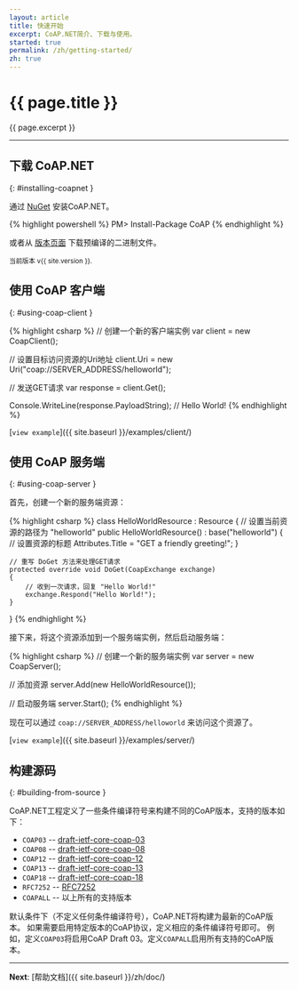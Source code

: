 ```yaml
---
layout: article
title: 快速开始
excerpt: CoAP.NET简介、下载与使用。
started: true
permalink: /zh/getting-started/
zh: true
---
```


# {{ page.title }}

{{ page.excerpt }}

------------------

## 下载 CoAP.NET
{: #installing-coapnet }

通过 [NuGet](https://www.nuget.org/packages/CoAP/) 安装CoAP.NET。

{% highlight powershell %}
PM> Install-Package CoAP
{% endhighlight %}

或者从 [版本页面](https://github.com/smeshlink/CoAP.NET/releases/latest) 下载预编译的二进制文件。

<small>当前版本 v{{ site.version }}.</small>

## 使用 CoAP 客户端
{: #using-coap-client }

{% highlight csharp %}
// 创建一个新的客户端实例
var client = new CoapClient();

// 设置目标访问资源的Uri地址
client.Uri = new Uri("coap://SERVER_ADDRESS/helloworld");

// 发送GET请求
var response = client.Get();

Console.WriteLine(response.PayloadString);  // Hello World!
{% endhighlight %}

[`view example`]({{ site.baseurl }}/examples/client/)

## 使用 CoAP 服务端
{: #using-coap-server }

首先，创建一个新的服务端资源：

{% highlight csharp %}
class HelloWorldResource : Resource
{
	// 设置当前资源的路径为 "helloworld"
	public HelloWorldResource() : base("helloworld")
	{
		// 设置资源的标题
		Attributes.Title = "GET a friendly greeting!";
	}
	
	// 重写 DoGet 方法来处理GET请求
	protected override void DoGet(CoapExchange exchange)
	{
		// 收到一次请求，回复 "Hello World!"
		exchange.Respond("Hello World!");
	}
}
{% endhighlight %}

接下来，将这个资源添加到一个服务端实例，然后启动服务端：

{% highlight csharp %}
// 创建一个新的服务端实例
var server = new CoapServer();

// 添加资源
server.Add(new HelloWorldResource());

// 启动服务端
server.Start();
{% endhighlight %}

现在可以通过 `coap://SERVER_ADDRESS/helloworld` 来访问这个资源了。

[`view example`]({{ site.baseurl }}/examples/server/)

## 构建源码
{: #building-from-source }

CoAP.NET工程定义了一些条件编译符号来构建不同的CoAP版本，支持的版本如下：

* `COAP03` -- [draft-ietf-core-coap-03](http://tools.ietf.org/html/draft-ietf-core-coap-03)
* `COAP08` -- [draft-ietf-core-coap-08](http://tools.ietf.org/html/draft-ietf-core-coap-08)
* `COAP12` -- [draft-ietf-core-coap-12](http://tools.ietf.org/html/draft-ietf-core-coap-12)
* `COAP13` -- [draft-ietf-core-coap-13](http://tools.ietf.org/html/draft-ietf-core-coap-13)
* `COAP18` -- [draft-ietf-core-coap-18](http://tools.ietf.org/html/draft-ietf-core-coap-18)
* `RFC7252` -- [RFC7252](http://tools.ietf.org/html/rfc7252)
* `COAPALL` -- 以上所有的支持版本

默认条件下（不定义任何条件编译符号），CoAP.NET将构建为最新的CoAP版本。
如果需要启用特定版本的CoAP协议，定义相应的条件编译符号即可。
例如，定义`COAP03`将启用CoAP Draft 03。定义`COAPALL`启用所有支持的CoAP版本。

--------

**Next**: [帮助文档]({{ site.baseurl }}/zh/doc/)